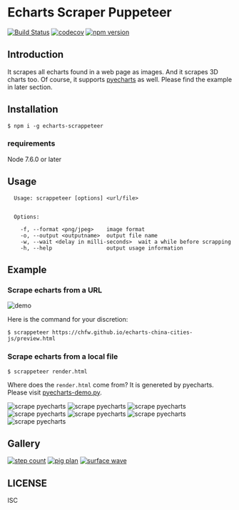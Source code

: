 # Echarts Scraper Puppeteer

[![Build Status](https://travis-ci.org/chfw/echarts-scrappeteer.svg?branch=master)](https://travis-ci.org/chfw/echarts-scrappeteer) [![codecov](https://codecov.io/gh/chfw/echarts-scrappeteer/branch/master/graph/badge.svg)](https://codecov.io/gh/chfw/echarts-scrappeteer) [![npm version](https://badge.fury.io/js/echarts-scrappeteer.svg)](https://badge.fury.io/js/echarts-scrappeteer)


## Introduction

It scrapes all echarts found in a web page as images. And it scrapes 3D charts too. Of course, it supports
[pyecharts](https://github.com/chenjiandongx/pyecharts) as well. Please find the example in later section.

## Installation

```shell
$ npm i -g echarts-scrappeteer
```

### requirements

Node 7.6.0 or later

## Usage

```shell
  Usage: scrappeteer [options] <url/file>


  Options:

    -f, --format <png/jpeg>    image format
    -o, --output <outputname>  output file name
    -w, --wait <delay in milli-seconds>  wait a while before scrapping
    -h, --help                 output usage information
```

## Example

### Scrape echarts from a URL

![demo](https://github.com/chfw/echarts-scrappeteer/raw/master/demo.gif)

Here is the command for your discretion:

```
$ scrappeteer https://chfw.github.io/echarts-china-cities-js/preview.html
```

### Scrape echarts from a local file


```shell
$ scrappeteer render.html
```

Where does the `render.html` come from? It is genereted by pyecharts. Please visit [pyecharts-demo.py](https://github.com/chfw/echarts-scrappeteer/blob/master/pyecharts-demo/pyecharts-demo.py). 


![scrape pyecharts](https://github.com/chfw/echarts-scrappeteer/raw/master/scraped-gallery/output.0.png)
![scrape pyecharts](https://github.com/chfw/echarts-scrappeteer/raw/master/scraped-gallery/output.1.png)
![scrape pyecharts](https://github.com/chfw/echarts-scrappeteer/raw/master/scraped-gallery/output.2.png)
![scrape pyecharts](https://github.com/chfw/echarts-scrappeteer/raw/master/scraped-gallery/output.3.png)
![scrape pyecharts](https://github.com/chfw/echarts-scrappeteer/raw/master/scraped-gallery/output.4.png)
![scrape pyecharts](https://github.com/chfw/echarts-scrappeteer/raw/master/scraped-gallery/output.5.png)
![scrape pyecharts](https://github.com/chfw/echarts-scrappeteer/raw/master/scraped-gallery/output.6.png)


## Gallery

[![step count](https://github.com/chfw/echarts-scrappeteer/raw/master/scraped-gallery/step-count.png)](http://gallery.echartsjs.com/editor.html?c=calendar-effectScatter)
[![pig plan](https://github.com/chfw/echarts-scrappeteer/raw/master/scraped-gallery/pig-plan.png)](http://gallery.echartsjs.com/editor.html?c=xByUX8HuDZ)
[![surface wave](https://github.com/chfw/echarts-scrappeteer/raw/master/scraped-gallery/surface-wave.png)](http://gallery.echartsjs.com/editor.html?c=xHkcYXm9pe)

## LICENSE

ISC
